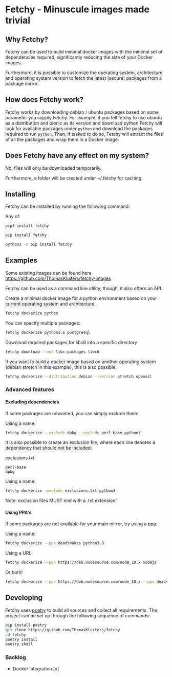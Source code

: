 # Fetchy - Minuscule images made trivial
  
## Why Fetchy?

Fetchy can be used to build minimal docker images with the minimal set
of dependencies required, significantly reducing the size of your Docker
images.

Furthermore, it is possible to customize the operating system,
architecture and operating system version to fetch the latest (secure)
packages from a package mirror.

## How does Fetchy work?

Fetchy works by downloading debian / ubuntu packages based on some
parameter you supply Fetchy. For example, if you tell fetchy to use
ubuntu as a distribution and bionic as its version and download python
Fetchy will look for available packages under `python` and download the
packages required to run `python`. Then, if tasked to do so, Fetchy will
extract the files of all the packages and wrap them in a Docker image.

## Does Fetchy have any effect on my system?

No, files will only be downloaded temporarily.

Furthermore, a folder will be created under ~/.fetchy for caching.

## Installing

Fetchy can be installed by running the following command:

Any of:

```bash
pip3 install fetchy
```
```bash
pip install fetchy
```
```bash
python3 -m pip install fetchy
```

## Examples

Some existing images can be found here https://github.com/ThomasKluiters/fetchy-images 

Fetchy can be used as a command line utility, though, it
also offers an API.

Create a minimal docker image for a python environment based
on your current operating system and architecture.

```bash
fetchy dockerize python
```

You can specify multiple packages:

```bash
fetchy dockerize python3.6 postgresql
```

Download required packages for libc6 into a specific directory

```bash
fetchy download --out libc-packages libc6
```

If you want to build a docker image based on another operating
system (debian stretch in this example), this is also possible:

```bash
fetchy dockerize --distribution debian --version stretch openssl
```

### Advanced features

#### Excluding dependencies

If some packages are unwanted, you can simply exclude them:

Using a name:
```bash
fetchy dockerize --exclude dpkg --exclude perl-base python3
```

It is also possible to create an exclusion file, where each line
denotes a dependency that should not be included:


exclusions.txt
```
perl-base
dpkg
```

Using a name:
```bash
fetchy dockerize -exclude exclusions.txt python3
```

Note: exclusion files MUST end with a .txt extension!

#### Using PPA's

If some packages are not available for your main mirror, try using a ppa:

Using a name:
```bash
fetchy dockerize --ppa deadsnakes python3.8
```

Using a URL:
```bash
fetchy dockerize --ppa https://deb.nodesource.com/node_10.x nodejs
```

Or both!
```bash
fetchy dockerize --ppa https://deb.nodesource.com/node_10.x --ppa deadsnakes python3.8 nodejs
```

## Developing

Fetchy uses [poetry](https://github.com/sdispater/poetry) to build all sources and collect all requirements. 
The project can be set up through the following sequence of commands:

```bash
pip install poetry
git clone https://github.com/ThomasKluiters/fetchy
cd fetchy
poetry install
poetry shell
```

### Backlog

- Docker integration [x]
